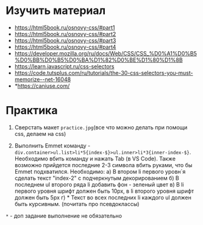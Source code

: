 ﻿# Изучить материал

* https://html5book.ru/osnovy-css/#part1
* https://html5book.ru/osnovy-css/#part2
* https://html5book.ru/osnovy-css/#part3
* https://html5book.ru/osnovy-css/#part4
* https://developer.mozilla.org/ru/docs/Web/CSS/CSS_%D0%A1%D0%B5%D0%BB%D0%B5%D0%BA%D1%82%D0%BE%D1%80%D1%8B
* https://learn.javascript.ru/css-selectors
* https://code.tutsplus.com/ru/tutorials/the-30-css-selectors-you-must-memorize--net-16048
* *https://caniuse.com/


# Практика

1) Сверстать макет `practice.jpg`(все что можно делать при помощи css, делаем на css)

2) Выполнить Emmet команду - `div.container>ul.list>li*5{index-$}>ul.inner>li*3{inner-index-$}`. Необходимо вбить команду и нажать Tab (в VS Code). Также возможно прийдется последние 2-3 символа вбить руками, что бы Emmet подхватился.
Необходимо:
    а) В втором li первого уровн`я сделать текст "index-2" с подчеркнутым декорированием
    б) В последнем ul второго ряда li добавить фон - зеленый цвет
    в) В li первого уровня шрифт должен быть 10px, в li второго уровня шрифт должен быть 5px
    г) * Текст во всех последних li каждого ul должен быть курсивным. (почитать про псевдоклассы)

`*` - доп задание выполнение не обязательно